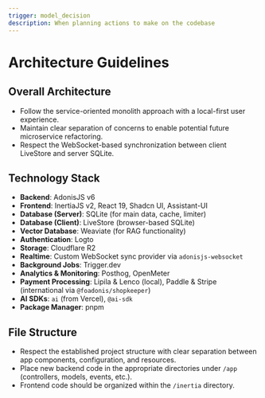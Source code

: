 ```yaml
---
trigger: model_decision
description: When planning actions to make on the codebase
---
```


# Architecture Guidelines

## Overall Architecture

- Follow the service-oriented monolith approach with a local-first user experience.
- Maintain clear separation of concerns to enable potential future microservice refactoring.
- Respect the WebSocket-based synchronization between client LiveStore and server SQLite.

## Technology Stack

- **Backend**: AdonisJS v6
- **Frontend**: InertiaJS v2, React 19, Shadcn UI, Assistant-UI
- **Database (Server)**: SQLite (for main data, cache, limiter)
- **Database (Client)**: LiveStore (browser-based SQLite)
- **Vector Database**: Weaviate (for RAG functionality)
- **Authentication**: Logto
- **Storage**: Cloudflare R2
- **Realtime**: Custom WebSocket sync provider via `adonisjs-websocket`
- **Background Jobs**: Trigger.dev
- **Analytics & Monitoring**: Posthog, OpenMeter
- **Payment Processing**: Lipila & Lenco (local), Paddle & Stripe (international via `@foadonis/shopkeeper`)
- **AI SDKs**: `ai` (from Vercel), `@ai-sdk`
- **Package Manager**: pnpm

## File Structure

- Respect the established project structure with clear separation between app components, configuration, and resources.
- Place new backend code in the appropriate directories under `/app` (controllers, models, events, etc.).
- Frontend code should be organized within the `/inertia` directory.
